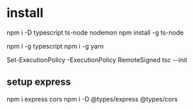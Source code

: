 # install

npm i -D typescript ts-node nodemon
npm install -g ts-node

npm i -g typescript
npm i -g yarn

Set-ExecutionPolicy -ExecutionPolicy RemoteSigned
tsc --init

## setup express

npm i express cors
npm i -D @types/express @types/cors

